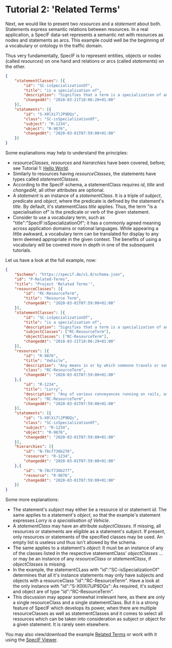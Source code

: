 # Tutorial 2: 'Related Terms'

Next, we would like to present two *resources* and a *statement* about both. Statements express semantic relations between resources. In a real application, a SpecIF data-set represents a semantic net with resources as nodes and statements as arcs. This example could well be the beginning of a vocabulary or ontology in the traffic domain.

Thus very fundamentally, SpecIF is to represent entities, objects or nodes (called *resources*) on one hand and relations or arcs (called *statements*) on the other.

```json
{
    "statementClasses": [{
        "id": "SC-isSpecializationOf",
        "title": "is a specialisation of",
        "description": "Signifies that a term is a specialization of another, such as 'Passenger Car' and 'Vehicle'.",
        "changedAt": "2018-03-21T18:06:20+01:00"
    }],
    "statements": [{
        "id": "S-X0lXi7lJP9DQs",
        "class": "SC-isSpecializationOf",
        "subject": "R-1234",
        "object": "R-9876",
        "changedAt": "2020-03-01T07:59:00+01:00"
    }]
}
```

Some explanations may help to understand the principles:
- *resourceClasses*, *resources* and *hierarchies* have been covered, before; see Tutorial 1: [Hello World](./01_Hello-World.md).
- Similarly to resources having *resourceClasses*, the statements have types called *statementClasses*.
- According to the SpecIF schema, a statementClass requires *id*, *title* and *changedAt*, all other attributes are optional.
- A *statement* is an instance of a *statementClass*. It is a triple of *subject*, predicate and *object*, where the predicate is defined by the statement's *title*. By default, it's statementClass *title* applies. Thus, the term \"is a specialisation of\" is the predicate or verb of the given statement.
- Consider to use a vocabulary term, such as \"title\":\"SpecIF:isSpecializationOf\"; it has a commonly agreed meaning across application domains or national languages. While appearing a little awkward, a vocabulary term can be translated for display to any term deemed appropriate in the given context. The benefits of using a vocabulary will be covered more in depth in one of the subsequent tutorials.

Let us have a look at the full example, now:

```json
{
    "$schema": "https://specif.de/v1.0/schema.json",
    "id": "P-Related-Terms",
    "title": "Project 'Related Terms'",
    "resourceClasses": [{
        "id": "RC-ResourceTerm",
        "title": "Resource Term",
        "changedAt": "2020-03-01T07:59:00+01:00"
    }],
    "statementClasses": [{
        "id": "SC-isSpecializationOf",
        "title": "is a specialisation of",
        "description": "Signifies that a term is a specialization of another, such as 'Passenger Car' and 'Vehicle'.",
        "subjectClasses": ["RC-ResourceTerm"],
        "objectClasses": ["RC-ResourceTerm"],
        "changedAt": "2018-03-21T18:06:20+01:00"
    }],
    "resources": [{
        "id": "R-9876",
        "title": "Vehicle",
        "description": "Any means in or by which someone travels or something is carried or conveyed; a means of conveyance or transport. (Source: dictionary.com)",
        "class": "RC-ResourceTerm",
        "changedAt": "2020-03-01T07:59:00+01:00"
    },{
        "id": "R-1234",
        "title": "Lorry",
        "description": "Any of various conveyances running on rails, as for transporting material in a mine or factory. (Source: dictionary.com)",
        "class": "RC-ResourceTerm",
        "changedAt": "2020-03-01T07:59:00+01:00"
    }],
    "statements": [{
        "id": "S-X0lXi7lJP9DQs",
        "class": "SC-isSpecializationOf",
        "subject": "R-1234",
        "object": "R-9876",
        "changedAt": "2020-03-01T07:59:00+01:00"
    }],
    "hierarchies": [{
        "id": "N-78cf736b276",
        "resource": "R-1234",
        "changedAt": "2020-03-01T07:59:00+01:00"
    },{
        "id": "N-78cf736b277",
        "resource": "R-9876",
        "changedAt": "2020-03-01T07:59:00+01:00"
    }]
}
```

Some more explanations:
- The statement's *subject* may either be a resource *id* or statement *id*. The same applies to a statement's *object*, so that the example's statement expresses *Lorry is a specialisation of Vehicle*.
- A *statementClass* may have an attribute *subjectClasses*. If missing, all resources or statements are eligible as a statement's *subject*. If present, only resources or statements of the specified classes may be used. An empty list is useless und thus isn't allowed by the schema.
- The same applies to a statement's *object*: It must be an instance of any of the classes listed in the respective statementClass' *objectClasses* ... or may be an instance of any *resourceClass* or *statementClass*, if *objectClasses* is missing.
- In the example, the statementCLass with \"id\":\"SC-isSpecializationOf\" determines that all it's instance statements may only have subjects and objects with a resourceClass \"id\":\"RC-ResourceTerm\". Have a look at the only instance with \"id\":\"S-X0lXi7lJP9DQs\": As required, it's subject and object are of type \"id\":\"RC-ResourceTerm\".
- This discussion may appear somewhat irrelevant here, as there are only a single resourceClass and a single statementClass. But it is a strong feature of SpecIF which develops its power, when there are multiple resourceClasses as well as statementClasses and it comes to select all resources which can be taken into consideration as subject or object for a given statement. It is rarely seen elsewhere. 

You may also view/download the example [Related Terms](http://specif.de/examples/02_Related-Terms.specif "SpecIF Example \'Related Terms\'") or work with it using the [SpecIF Viewer](http://specif.de/apps/view.html#import=../examples/02_Related-Terms.specif).
